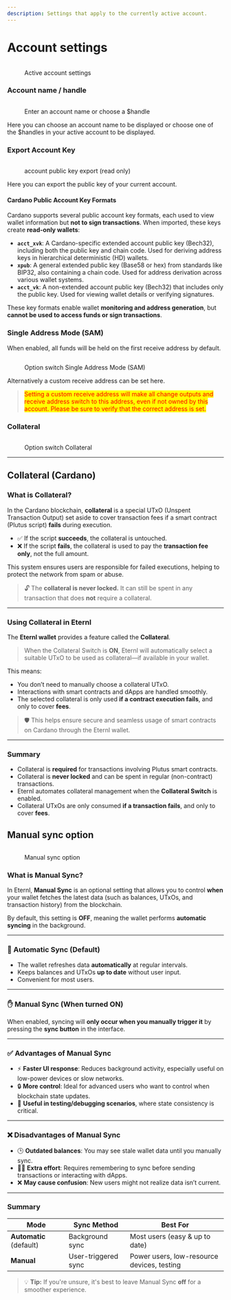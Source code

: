 ```yaml
---
description: Settings that apply to the currently active account.
---
```


# Account settings

<figure><img src="../../../.gitbook/assets/account_settings.png" alt=""><figcaption><p>Active account settings</p></figcaption></figure>

### Account name / handle

<figure><img src="../../../.gitbook/assets/Account_name_Handle.png" alt=""><figcaption><p>Enter an account name or choose a $handle</p></figcaption></figure>

Here you can choose an account name to be displayed or choose one of the $handles in your active account to be displayed.

### Export Account Key

<figure><img src="../../../.gitbook/assets/Account_public_key_export.png" alt=""><figcaption><p>account public key export (read only)</p></figcaption></figure>

Here you can export the public key of your current account.

#### Cardano Public Account Key Formats

Cardano supports several public account key formats, each used to view wallet information but **not to sign transactions**. When imported, these keys create **read-only wallets**:

* **`acct_xvk`**: A Cardano-specific extended account public key (Bech32), including both the public key and chain code. Used for deriving address keys in hierarchical deterministic (HD) wallets.
* **`xpub`**: A general extended public key (Base58 or hex) from standards like BIP32, also containing a chain code. Used for address derivation across various wallet systems.
* **`acct_vk`**: A non-extended account public key (Bech32) that includes only the public key. Used for viewing wallet details or verifying signatures.

These key formats enable wallet **monitoring and address generation**, but **cannot be used to access funds or sign transactions**.

### Single Address Mode (SAM)

When enabled, all funds will be held on the first receive address by default.

<figure><img src="../../../.gitbook/assets/single_address_mode.png" alt=""><figcaption><p>Option switch Single Address Mode (SAM)</p></figcaption></figure>

Alternatively a custom receive address can be set here.

> <mark style="color:red;">Setting a custom receive address will make all change outputs and receive address switch to this address, even if not owned by this account. Please be sure to verify that the correct address is set.</mark>

### Collateral&#x20;

<figure><img src="../../../.gitbook/assets/collateral.png" alt=""><figcaption><p>Option switch Collateral</p></figcaption></figure>

***

## Collateral (Cardano)

### What is Collateral?

In the Cardano blockchain, **collateral** is a special UTxO (Unspent Transaction Output) set aside to cover transaction fees if a smart contract (Plutus script) **fails** during execution.

* ✅ If the script **succeeds**, the collateral is untouched.
* ❌ If the script **fails**, the collateral is used to pay the **transaction fee only**, not the full amount.

This system ensures users are responsible for failed executions, helping to protect the network from spam or abuse.

> 🔓 The **collateral is never locked.** It can still be spent in any transaction that does **not** require a collateral.

***

### Using Collateral in Eternl

The **Eternl wallet** provides a feature called the **Collateral**.

> When the Collateral Switch is **ON**, Eternl will automatically select a suitable UTxO to be used as collateral—if available in your wallet.

This means:

* You don’t need to manually choose a collateral UTxO.
* Interactions with smart contracts and dApps are handled smoothly.
* The selected collateral is only used **if a contract execution fails**, and only to cover **fees**.

> 🛡️ This helps ensure secure and seamless usage of smart contracts on Cardano through the Eternl wallet.

***

### Summary

* Collateral is **required** for transactions involving Plutus smart contracts.
* Collateral is **never locked** and can be spent in regular (non-contract) transactions.
* Eternl automates collateral management when the **Collateral Switch** is enabled.
* Collateral UTxOs are only consumed **if a transaction fails**, and only to cover **fees**.

## Manual sync option

<figure><img src="../../../.gitbook/assets/manual_sync (1).png" alt=""><figcaption><p>Manual sync option</p></figcaption></figure>

### What is Manual Sync?

In Eternl, **Manual Sync** is an optional setting that allows you to control **when** your wallet fetches the latest data (such as balances, UTxOs, and transaction history) from the blockchain.

By default, this setting is **OFF**, meaning the wallet performs **automatic syncing** in the background.

***

### 🔁 Automatic Sync (Default)

* The wallet refreshes data **automatically** at regular intervals.
* Keeps balances and UTxOs **up to date** without user input.
* Convenient for most users.

***

### ✋ Manual Sync (When turned ON)

When enabled, syncing will **only occur when you manually trigger it** by pressing the **sync button** in the interface.

***

### ✅ Advantages of Manual Sync

* ⚡ **Faster UI response**: Reduces background activity, especially useful on low-power devices or slow networks.
* 🔒 **More control**: Ideal for advanced users who want to control when blockchain state updates.
* 🧪 **Useful in testing/debugging scenarios**, where state consistency is critical.

***

### ❌ Disadvantages of Manual Sync

* 🕒 **Outdated balances**: You may see stale wallet data until you manually sync.
* 🧍‍♂️ **Extra effort**: Requires remembering to sync before sending transactions or interacting with dApps.
* ❌ **May cause confusion**: New users might not realize data isn’t current.

***

### Summary

| Mode                    | Sync Method         | Best For                                   |
| ----------------------- | ------------------- | ------------------------------------------ |
| **Automatic** (default) | Background sync     | Most users (easy & up to date)             |
| **Manual**              | User-triggered sync | Power users, low-resource devices, testing |

> 💡 **Tip:** If you're unsure, it's best to leave Manual Sync **off** for a smoother experience.
